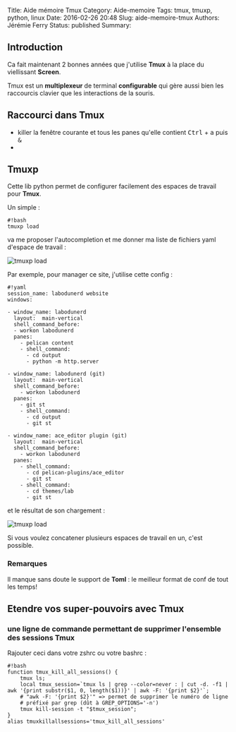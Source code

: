 Title: Aide mémoire Tmux
Category: Aide-memoire
Tags: tmux, tmuxp, python, linux
Date: 2016-02-26 20:48
Slug: aide-memoire-tmux
Authors: Jérémie Ferry
Status: published
Summary:

## Introduction

Ca fait maintenant 2 bonnes années que j'utilise **Tmux** à la place du viellissant **Screen**.

Tmux est un **multiplexeur** de terminal **configurable** qui gère aussi bien les raccourcis clavier que les interactions de la souris.

## Raccourci dans Tmux

- killer la fenêtre courante et tous les panes qu'elle contient
<kbd>Ctrl</kbd> + <kbd>a</kbd> puis <kbd>&</kbd>
- 

## Tmuxp

Cette lib python permet de configurer facilement des espaces de travail pour **Tmux**.

Un simple :

    #!bash
    tmuxp load

va me proposer l'autocompletion et me donner ma liste de fichiers yaml d'espace de travail :

![tmuxp load](static/images/tmuxp_load_labodunerd.png)

Par exemple, pour manager ce site, j'utilise cette config :

    #!yaml
    session_name: labodunerd website
    windows:

    - window_name: labodunerd
      layout:  main-vertical
      shell_command_before:
      - workon labodunerd
      panes:
        - pelican content
        - shell_command:
          - cd output
          - python -m http.server

    - window_name: labodunerd (git)
      layout:  main-vertical
      shell_command_before:
        - workon labodunerd
      panes:
        - git st
        - shell_command:
          - cd output
          - git st

    - window_name: ace_editor plugin (git)
      layout:  main-vertical
      shell_command_before:
        - workon labodunerd
      panes:
        - shell_command:
          - cd pelican-plugins/ace_editor
          - git st
        - shell_command:
          - cd themes/lab
          - git st


et le résultat de son chargement :

![tmuxp load](static/images/tmuxp_labodunerd.png)

Si vous voulez concatener plusieurs espaces de travail en un, c'est possible.

### Remarques

Il manque sans doute le support de **Toml** : le meilleur format de conf de tout les temps!

## Etendre vos super-pouvoirs avec Tmux

### une ligne de commande permettant de supprimer l'ensemble des sessions Tmux

Rajouter ceci dans votre zshrc ou votre bashrc :

    #!bash
    function tmux_kill_all_sessions() {
        tmux ls;
        local tmux_session=`tmux ls | grep --color=never : | cut -d. -f1 | awk '{print substr($1, 0, length($1))}' | awk -F: '{print $2}'`;
        # "awk -F: '{print $2}'" => permet de supprimer le numéro de ligne
        # préfixé par grep (dût à GREP_OPTIONS='-n')
        tmux kill-session -t "$tmux_session";
    }
    alias tmuxkillallsessions='tmux_kill_all_sessions'
